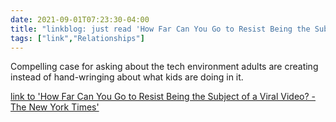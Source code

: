```yaml
---
date: 2021-09-01T07:23:30-04:00
title: "linkblog: just read 'How Far Can You Go to Resist Being the Subject of a Viral Video? - The New York Times'"
tags: ["link","Relationships"]
---
```

Compelling case for asking about the tech environment adults are creating instead of hand-wringing about what kids are doing in it.
 
[link to 'How Far Can You Go to Resist Being the Subject of a Viral Video? - The New York Times'](https://www.nytimes.com/2021/09/01/magazine/tiktok-pranks.html)
